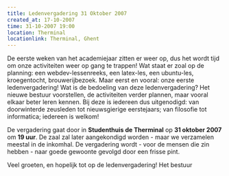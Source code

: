 ```yaml
---
title: Ledenvergadering 31 Oktober 2007
created_at: 17-10-2007
time: 31-10-2007 19:00
location: Therminal
locationlink: Therminal, Ghent
---
```


De eerste weken van het academiejaar zitten er weer op, dus het wordt tijd om onze activiteiten weer op gang te trappen! Wat staat er zoal op de planning: een webdev-lessenreeks, een latex-les, een ubuntu-les, kroegentocht, brouwerijbezoek. Maar eerst en vooral: onze eerste ledenvergadering! Wat is de bedoeling van deze ledenvergadering? Het nieuwe bestuur voorstellen, de activiteiten verder plannen, maar vooral elkaar beter leren kennen. Bij deze is iedereen dus uitgenodigd: van doorwinterde zeusleden tot nieuwsgierige eerstejaars; van filosofie tot informatica; iedereen is welkom!

De vergadering gaat door in **Studenthuis de Therminal** op **31 oktober 2007** om **19 uur**. De zaal zal later aangekondigd worden - maar we verzamelen meestal in de inkomhal. De vergadering wordt - voor de mensen die zin hebben - naar goede gewoonte gevolgd door een frisse pint.

Veel groeten, en hopelijk tot op de ledenvergadering!
Het bestuur
